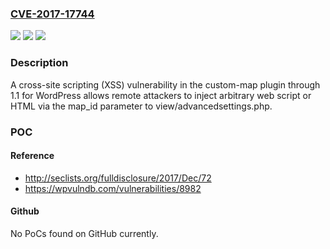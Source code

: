 ### [CVE-2017-17744](https://cve.mitre.org/cgi-bin/cvename.cgi?name=CVE-2017-17744)
![](https://img.shields.io/static/v1?label=Product&message=n%2Fa&color=blue)
![](https://img.shields.io/static/v1?label=Version&message=n%2Fa&color=blue)
![](https://img.shields.io/static/v1?label=Vulnerability&message=n%2Fa&color=brighgreen)

### Description

A cross-site scripting (XSS) vulnerability in the custom-map plugin through 1.1 for WordPress allows remote attackers to inject arbitrary web script or HTML via the map_id parameter to view/advancedsettings.php.

### POC

#### Reference
- http://seclists.org/fulldisclosure/2017/Dec/72
- https://wpvulndb.com/vulnerabilities/8982

#### Github
No PoCs found on GitHub currently.

